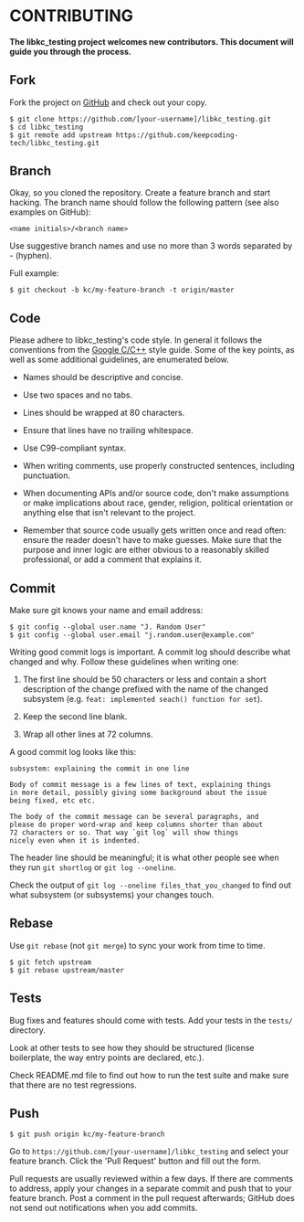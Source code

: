 # CONTRIBUTING

#### The libkc_testing project welcomes new contributors. This document will guide you through the process.

## Fork

Fork the project on [GitHub](https://github.com/keepcoding-tech/libkc_testing)
and check out your copy.

```
$ git clone https://github.com/[your-username]/libkc_testing.git
$ cd libkc_testing
$ git remote add upstream https://github.com/keepcoding-tech/libkc_testing.git
```

## Branch

Okay, so you cloned the repository. Create a feature branch and start hacking.
The branch name should follow the following pattern (see also examples on GitHub):

`<name initials>/<branch name>`

Use suggestive branch names and use no more than 3 words separated by - (hyphen).

Full example:

`$ git checkout -b kc/my-feature-branch -t origin/master`

## Code

Please adhere to libkc_testing's code style. In general it follows the
conventions from the [Google C/C++](https://google.github.io/styleguide/cppguide.html)
style guide. Some of the key points, as well as some additional guidelines, are
enumerated below.

- Names should be descriptive and concise.

- Use two spaces and no tabs.

- Lines should be wrapped at 80 characters.

- Ensure that lines have no trailing whitespace.

- Use C99-compliant syntax.

- When writing comments, use properly constructed sentences, including punctuation.

- When documenting APIs and/or source code, don't make assumptions or make
implications about race, gender, religion, political orientation or anything
else that isn't relevant to the project.

- Remember that source code usually gets written once and read often: ensure the
reader doesn't have to make guesses. Make sure that the purpose and inner logic
are either obvious to a reasonably skilled professional, or add a comment that
explains it.

## Commit

Make sure git knows your name and email address:

```
$ git config --global user.name "J. Random User"
$ git config --global user.email "j.random.user@example.com"
```

Writing good commit logs is important. A commit log should describe what changed
and why. Follow these guidelines when writing one:

1. The first line should be 50 characters or less and contain a short description
of the change prefixed with the name of the changed subsystem
(e.g. `feat: implemented seach() function for set`).

2. Keep the second line blank.

3. Wrap all other lines at 72 columns.

A good commit log looks like this:

```
subsystem: explaining the commit in one line

Body of commit message is a few lines of text, explaining things
in more detail, possibly giving some background about the issue
being fixed, etc etc.

The body of the commit message can be several paragraphs, and
please do proper word-wrap and keep columns shorter than about
72 characters or so. That way `git log` will show things
nicely even when it is indented.
```

The header line should be meaningful; it is what other people see when they run
`git shortlog` or `git log --oneline`.

Check the output of `git log --oneline files_that_you_changed` to find out what
subsystem (or subsystems) your changes touch.

## Rebase

Use `git rebase` (not `git merge`) to sync your work from time to time.

```
$ git fetch upstream
$ git rebase upstream/master
```

## Tests

Bug fixes and features should come with tests. Add your tests in the `tests/`
directory.

Look at other tests to see how they should be structured (license boilerplate,
the way entry points are declared, etc.).

Check README.md file to find out how to run the test suite and make sure that
there are no test regressions.

## Push

```
$ git push origin kc/my-feature-branch
```

Go to `https://github.com/[your-username]/libkc_testing` and select your
feature branch. Click the 'Pull Request' button and fill out the form.

Pull requests are usually reviewed within a few days. If there are comments to
address, apply your changes in a separate commit and push that to your feature
branch. Post a comment in the pull request afterwards; GitHub does not send out
notifications when you add commits.
